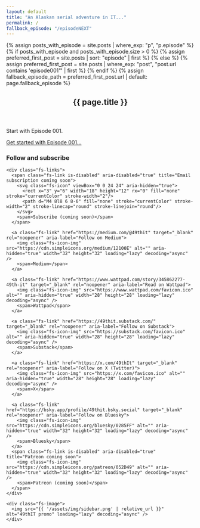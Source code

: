 ```yaml
---
layout: default
title: "An Alaskan serial adventure in IT..."
permalink: /
fallback_episode: "/episodeNEXT"
---
```


{% assign posts_with_episode = site.posts | where_exp: "p", "p.episode" %}
{% if posts_with_episode and posts_with_episode.size > 0 %}
  {% assign preferred_first_post = site.posts | sort: "episode" | first %}
{% else %}
  {% assign preferred_first_post = site.posts | where_exp: "post", "post.url contains 'episode001'" | first %}
{% endif %}
{% assign fallback_episode_path = preferred_first_post.url | default: page.fallback_episode %}

<article class="post-article">
  <div class="continue-panel" data-continue-panel>
    <header class="post-article__header">
      <h1 class="post-article__title">{{ page.title }}</h1>
    </header>
    <div class="post-article__content">
      <p data-continue-message>Start with Episode 001.</p>
      <p class="continue-panel__note"></p>
    </div>
    <footer class="post-article__footer">
      <a class="continue-panel__cta post-article__next-button" data-continue-link data-fallback="{{ fallback_episode_path }}" href="{{ fallback_episode_path }}">Get started with Episode 001...</a>
    </footer>
  </div>

  <div class="follow-subscribe" aria-label="Follow and subscribe">
    <h3>Follow and subscribe</h3>

    <div class="fs-links">
      <span class="fs-link is-disabled" aria-disabled="true" title="Email subscription coming soon">
        <svg class="fs-icon" viewBox="0 0 24 24" aria-hidden="true">
          <rect x="3" y="6" width="18" height="12" rx="0" fill="none" stroke="currentColor" stroke-width="2"/>
          <path d="M4 8l8 6 8-6" fill="none" stroke="currentColor" stroke-width="2" stroke-linecap="round" stroke-linejoin="round"/>
        </svg>
        <span>Subscribe (coming soon)</span>
      </span>

      <a class="fs-link" href="https://medium.com/@49thit" target="_blank" rel="noopener" aria-label="Follow on Medium">
        <img class="fs-icon-img" src="https://cdn.simpleicons.org/medium/12100E" alt="" aria-hidden="true" width="32" height="32" loading="lazy" decoding="async" />
        <span>Medium</span>
      </a>

      <a class="fs-link" href="https://www.wattpad.com/story/345862277-49th-it" target="_blank" rel="noopener" aria-label="Read on Wattpad">
        <img class="fs-icon-img" src="https://www.wattpad.com/favicon.ico" alt="" aria-hidden="true" width="28" height="28" loading="lazy" decoding="async" />
        <span>Wattpad</span>
      </a>

      <a class="fs-link" href="https://49thit.substack.com/" target="_blank" rel="noopener" aria-label="Follow on Substack">
        <img class="fs-icon-img" src="https://substack.com/favicon.ico" alt="" aria-hidden="true" width="28" height="28" loading="lazy" decoding="async" />
        <span>Substack</span>
      </a>

      <a class="fs-link" href="https://x.com/49thIt" target="_blank" rel="noopener" aria-label="Follow on X (Twitter)">
        <img class="fs-icon-img" src="https://x.com/favicon.ico" alt="" aria-hidden="true" width="28" height="28" loading="lazy" decoding="async" />
        <span>X</span>
      </a>

      <a class="fs-link" href="https://bsky.app/profile/49thit.bsky.social" target="_blank" rel="noopener" aria-label="Follow on Bluesky">
        <img class="fs-icon-img" src="https://cdn.simpleicons.org/bluesky/0285FF" alt="" aria-hidden="true" width="32" height="32" loading="lazy" decoding="async" />
        <span>Bluesky</span>
      </a>
      <span class="fs-link is-disabled" aria-disabled="true" title="Patreon coming soon">
        <img class="fs-icon-img" src="https://cdn.simpleicons.org/patreon/052D49" alt="" aria-hidden="true" width="32" height="32" loading="lazy" decoding="async" />
        <span>Patreon (coming soon)</span>
      </span>
    </div>

    <div class="fs-image">
      <img src="{{ '/assets/img/sidebar.png' | relative_url }}" alt="49thIT promo" loading="lazy" decoding="async" />
    </div>
  </div>
</article>
